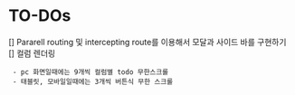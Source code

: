 # TO-DOs

[] Pararell routing 및 intercepting route를 이용해서 모달과 사이드 바를 구현하기
[] 컬럼 렌더링

     - pc 화면일때에는 9개씩 컬럼별 todo 무한스크롤
     - 태블릿, 모바일일때에는 3개씩 버튼식 무한 스크롤
